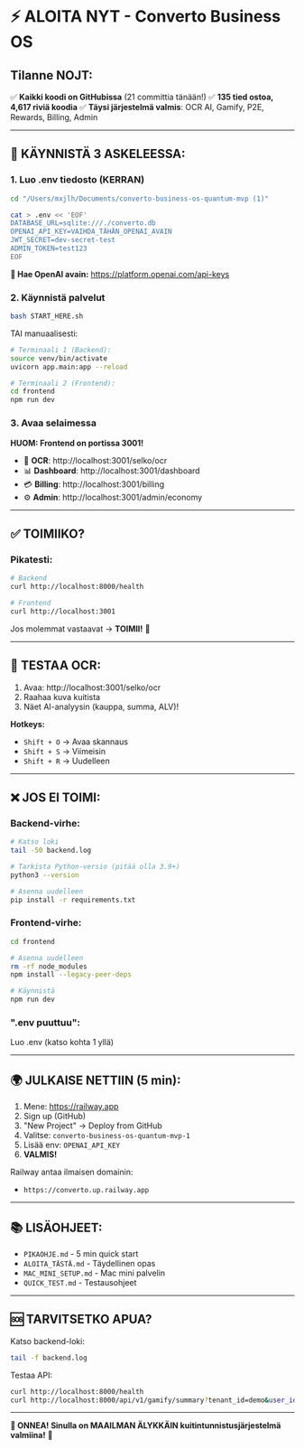 # ⚡ ALOITA NYT - Converto Business OS

## Tilanne NOJT:

✅ **Kaikki koodi on GitHubissa** (21 committia tänään!)
✅ **135 tied ostoa, 4,617 riviä koodia**
✅ **Täysi järjestelmä valmis**: OCR AI, Gamify, P2E, Rewards, Billing, Admin

---

## 🚀 KÄYNNISTÄ 3 ASKELEESSA:

### 1. Luo .env tiedosto (KERRAN)

```bash
cd "/Users/mxjlh/Documents/converto-business-os-quantum-mvp (1)"

cat > .env << 'EOF'
DATABASE_URL=sqlite:///./converto.db
OPENAI_API_KEY=VAIHDA_TÄHÄN_OPENAI_AVAIN
JWT_SECRET=dev-secret-test
ADMIN_TOKEN=test123
EOF
```

**🔑 Hae OpenAI avain:** https://platform.openai.com/api-keys

### 2. Käynnistä palvelut

```bash
bash START_HERE.sh
```

TAI manuaalisesti:

```bash
# Terminaali 1 (Backend):
source venv/bin/activate
uvicorn app.main:app --reload

# Terminaali 2 (Frontend):
cd frontend
npm run dev
```

### 3. Avaa selaimessa

**HUOM: Frontend on portissa 3001!**

- 📸 **OCR**: http://localhost:3001/selko/ocr
- 📊 **Dashboard**: http://localhost:3001/dashboard
- 💳 **Billing**: http://localhost:3001/billing
- ⚙️ **Admin**: http://localhost:3001/admin/economy

---

## ✅ TOIMIIKO?

### Pikatesti:

```bash
# Backend
curl http://localhost:8000/health

# Frontend
curl http://localhost:3001
```

Jos molemmat vastaavat → **TOIMII!** 🎉

---

## 📸 TESTAA OCR:

1. Avaa: http://localhost:3001/selko/ocr
2. Raahaa kuva kuitista
3. Näet AI-analyysin (kauppa, summa, ALV)!

**Hotkeys:**
- `Shift + O` → Avaa skannaus
- `Shift + S` → Viimeisin
- `Shift + R` → Uudelleen

---

## ❌ JOS EI TOIMI:

### Backend-virhe:

```bash
# Katso loki
tail -50 backend.log

# Tarkista Python-versio (pitää olla 3.9+)
python3 --version

# Asenna uudelleen
pip install -r requirements.txt
```

### Frontend-virhe:

```bash
cd frontend

# Asenna uudelleen
rm -rf node_modules
npm install --legacy-peer-deps

# Käynnistä
npm run dev
```

### ".env puuttuu":

Luo .env (katso kohta 1 yllä)

---

## 🌍 JULKAISE NETTIIN (5 min):

1. Mene: https://railway.app
2. Sign up (GitHub)
3. "New Project" → Deploy from GitHub
4. Valitse: `converto-business-os-quantum-mvp-1`
5. Lisää env: `OPENAI_API_KEY`
6. **VALMIS!**

Railway antaa ilmaisen domainin:
- `https://converto.up.railway.app`

---

## 📚 LISÄOHJEET:

- `PIKAOHJE.md` - 5 min quick start
- `ALOITA_TÄSTÄ.md` - Täydellinen opas
- `MAC_MINI_SETUP.md` - Mac mini palvelin
- `QUICK_TEST.md` - Testausohjeet

---

## 🆘 TARVITSETKO APUA?

Katso backend-loki:
```bash
tail -f backend.log
```

Testaa API:
```bash
curl http://localhost:8000/health
curl http://localhost:8000/api/v1/gamify/summary?tenant_id=demo&user_id=user_demo&days=7
```

---

**🎉 ONNEA! Sinulla on MAAILMAN ÄLYKKÄIN kuitintunnistusjärjestelmä valmiina!** 🚀
